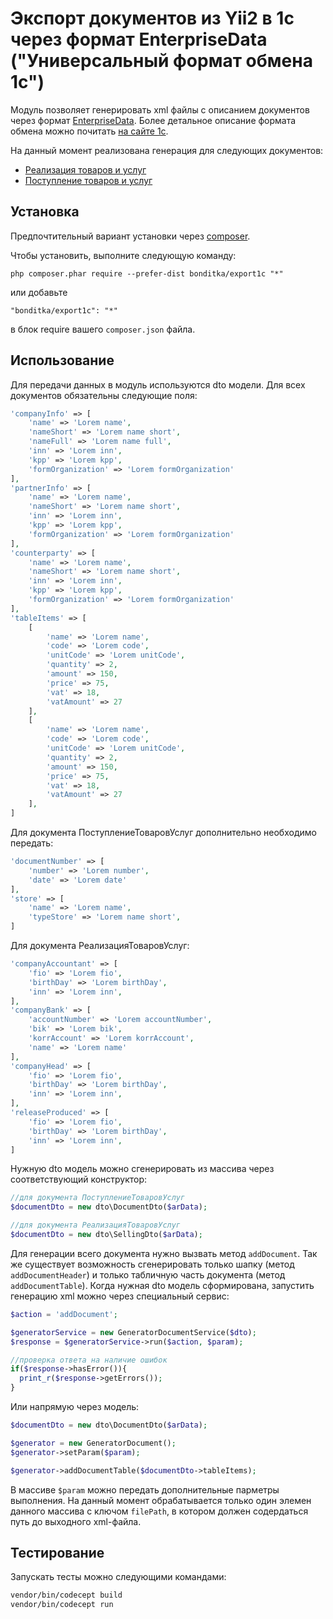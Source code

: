 Экспорт документов из Yii2 в 1с через формат EnterpriseData ("Универсальный формат обмена 1с") 
====================

Модуль позволяет генерировать xml файлы с описанием документов через формат [EnterpriseData](http://v8.1c.ru/edi/edi_app/enterprisedata/).
Более детальное описание формата обмена можно почитать [на сайте 1с](http://v8.1c.ru/edi/edi_stnd/enterprisedata/1.0/).

На данный момент реализована генерация для следующих документов:
- [Реализация товаров и услуг](http://v8.1c.ru/edi/edi_stnd/enterprisedata/1.0/#00000000054)
- [Поступление товаров и услуг](http://v8.1c.ru/edi/edi_stnd/enterprisedata/1.0/#00000000075)


Установка
------------

Предпочтительный вариант установки через [composer](http://getcomposer.org/download/).

Чтобы установить, выполните следующую команду:

```
php composer.phar require --prefer-dist bonditka/export1c "*"
```

или добавьте

```
"bonditka/export1c": "*"
```

в блок require вашего `composer.json` файла.

Использование
-----

Для передачи данных в модуль используются dto модели.
Для всех документов обязательны следующие поля:
```php
'companyInfo' => [
	'name' => 'Lorem name',
	'nameShort' => 'Lorem name short',
	'nameFull' => 'Lorem name full',
	'inn' => 'Lorem inn',
	'kpp' => 'Lorem kpp',
	'formOrganization' => 'Lorem formOrganization'
],
'partnerInfo' => [
	'name' => 'Lorem name',
	'nameShort' => 'Lorem name short',
	'inn' => 'Lorem inn',
	'kpp' => 'Lorem kpp',
	'formOrganization' => 'Lorem formOrganization'
],
'counterparty' => [
	'name' => 'Lorem name',
	'nameShort' => 'Lorem name short',
	'inn' => 'Lorem inn',
	'kpp' => 'Lorem kpp',
	'formOrganization' => 'Lorem formOrganization'
],
'tableItems' => [
	[
		'name' => 'Lorem name',
		'code' => 'Lorem code',
		'unitCode' => 'Lorem unitCode',
		'quantity' => 2,
		'amount' => 150,
		'price' => 75,
		'vat' => 18,
		'vatAmount' => 27
	],
	[
		'name' => 'Lorem name',
		'code' => 'Lorem code',
		'unitCode' => 'Lorem unitCode',
		'quantity' => 2,
		'amount' => 150,
		'price' => 75,
		'vat' => 18,
		'vatAmount' => 27
	],
]
```

Для документа ПоступлениеТоваровУслуг дополнительно необходимо передать:
```php
'documentNumber' => [
	'number' => 'Lorem number',
	'date' => 'Lorem date'
],
'store' => [
	'name' => 'Lorem name',
	'typeStore' => 'Lorem name short',
]
```

Для документа РеализацияТоваровУслуг:
```php
'companyAccountant' => [
	'fio' => 'Lorem fio',
	'birthDay' => 'Lorem birthDay',
	'inn' => 'Lorem inn',
],
'companyBank' => [
	'accountNumber' => 'Lorem accountNumber',
	'bik' => 'Lorem bik',
	'korrAccount' => 'Lorem korrAccount',
	'name' => 'Lorem name'
],
'companyHead' => [
	'fio' => 'Lorem fio',
	'birthDay' => 'Lorem birthDay',
	'inn' => 'Lorem inn',
],
'releaseProduced' => [
	'fio' => 'Lorem fio',
	'birthDay' => 'Lorem birthDay',
	'inn' => 'Lorem inn',
]
```

Нужную dto модель можно сгенерировать из массива через соответствующий конструктор:
 
```php
//для документа ПоступлениеТоваровУслуг
$documentDto = new dto\DocumentDto($arData);

//для документа РеализацияТоваровУслуг
$documentDto = new dto\SellingDto($arData);
```

Для генерации всего документа нужно вызвать метод `addDocument`. Так же существует возможность сгенерировать только шапку (метод `addDocumentHeader`) и только табличную часть документа (метод `addDocumentTable`).
Когда нужная dto модель сформирована, запустить генерацию xml можно через специальный сервис:

```php
$action = 'addDocument';

$generatorService = new GeneratorDocumentService($dto);
$response = $generatorService->run($action, $param);

//проверка ответа на наличие ошибок 
if($response->hasError()){
  print_r($response->getErrors());
}
```

Или напрямую через модель:
```php
$documentDto = new dto\DocumentDto($arData);

$generator = new GeneratorDocument();
$generator->setParam($param);

$generator->addDocumentTable($documentDto->tableItems);
```

В массиве `$param` можно передать дополнительные парметры выполнения.
На данный момент обрабатывается только один элемен данного массива с ключом `filePath`, в котором должен содердаться путь до выходного xml-файла.


Тестирование
-----

Запускать тесты можно следующими командами:

```bash
vendor/bin/codecept build
vendor/bin/codecept run
```